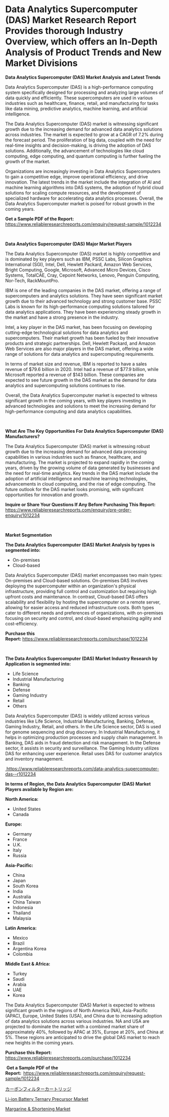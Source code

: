 <p><h1>Data Analytics Supercomputer (DAS) Market Research Report Provides thorough Industry Overview, which offers an In-Depth Analysis of Product Trends and New Market Divisions</h1></p><p><strong>Data Analytics Supercomputer (DAS) Market Analysis and Latest Trends</strong></p>
<p><p>Data Analytics Supercomputer (DAS) is a high-performance computing system specifically designed for processing and analyzing large volumes of data quickly and efficiently. These supercomputers are used in various industries such as healthcare, finance, retail, and manufacturing for tasks like data mining, predictive analytics, machine learning, and artificial intelligence.</p><p>The Data Analytics Supercomputer (DAS) market is witnessing significant growth due to the increasing demand for advanced data analytics solutions across industries. The market is expected to grow at a CAGR of 7.2% during the forecast period. The proliferation of big data, coupled with the need for real-time insights and decision-making, is driving the adoption of DAS solutions. Additionally, the advancement of technologies like cloud computing, edge computing, and quantum computing is further fueling the growth of the market.</p><p>Organizations are increasingly investing in Data Analytics Supercomputers to gain a competitive edge, improve operational efficiency, and drive innovation. The latest trends in the market include the integration of AI and machine learning algorithms into DAS systems, the adoption of hybrid cloud solutions for scaling compute resources, and the development of specialized hardware for accelerating data analytics processes. Overall, the Data Analytics Supercomputer market is poised for robust growth in the coming years.</p></p>
<p><strong>Get a Sample PDF of the Report:&nbsp;</strong> <a href="https://www.reliableresearchreports.com/enquiry/request-sample/1012234">https://www.reliableresearchreports.com/enquiry/request-sample/1012234</a></p>
<p>&nbsp;</p>
<p><strong>Data Analytics Supercomputer (DAS) Major Market Players</strong></p>
<p><p>The Data Analytics Supercomputer (DAS) market is highly competitive and is dominated by key players such as IBM, PSSC Labs, Silicon Graphics International (SGI), Intel, Dell, Hewlett Packard, Amazon Web Services, Bright Computing, Google, Microsoft, Advanced Micro Devices, Cisco Systems, TotalCAE, Cray, Cepoint Networks, Lenovo, Penguin Computing, Nor-Tech, RackMountPro.</p><p>IBM is one of the leading companies in the DAS market, offering a range of supercomputers and analytics solutions. They have seen significant market growth due to their advanced technology and strong customer base. PSSC Labs is known for its high-performance computing solutions tailored for data analytics applications. They have been experiencing steady growth in the market and have a strong presence in the industry.</p><p>Intel, a key player in the DAS market, has been focusing on developing cutting-edge technological solutions for data analytics and supercomputers. Their market growth has been fueled by their innovative products and strategic partnerships. Dell, Hewlett Packard, and Amazon Web Services are also major players in the DAS market, offering a wide range of solutions for data analytics and supercomputing requirements.</p><p>In terms of market size and revenue, IBM is reported to have a sales revenue of $79.6 billion in 2020. Intel had a revenue of $77.9 billion, while Microsoft reported a revenue of $143 billion. These companies are expected to see future growth in the DAS market as the demand for data analytics and supercomputing solutions continues to rise.</p><p>Overall, the Data Analytics Supercomputer market is expected to witness significant growth in the coming years, with key players investing in advanced technologies and solutions to meet the increasing demand for high-performance computing and data analytics capabilities.</p></p>
<p>&nbsp;</p>
<p><strong>What Are The Key Opportunities For Data Analytics Supercomputer (DAS) Manufacturers?</strong></p>
<p><p>The Data Analytics Supercomputer (DAS) market is witnessing robust growth due to the increasing demand for advanced data processing capabilities in various industries such as finance, healthcare, and manufacturing. The market is projected to expand rapidly in the coming years, driven by the growing volume of data generated by businesses and the need for real-time analytics. Key trends in the DAS market include the adoption of artificial intelligence and machine learning technologies, advancements in cloud computing, and the rise of edge computing. The future outlook for the DAS market looks promising, with significant opportunities for innovation and growth.</p></p>
<p><strong>Inquire or Share Your Questions If Any Before Purchasing This Report:</strong> <a href="https://www.reliableresearchreports.com/enquiry/pre-order-enquiry/1012234">https://www.reliableresearchreports.com/enquiry/pre-order-enquiry/1012234</a></p>
<p>&nbsp;</p>
<p><strong>Market Segmentation</strong></p>
<p><strong>The Data Analytics Supercomputer (DAS) Market Analysis by types is segmented into:</strong></p>
<p><ul><li>On-premises</li><li>Cloud-based</li></ul></p>
<p><p>Data Analytics Supercomputer (DAS) market encompasses two main types: On-premises and Cloud-based solutions. On-premises DAS involves deploying the supercomputer within an organization's physical infrastructure, providing full control and customization but requiring high upfront costs and maintenance. In contrast, Cloud-based DAS offers scalability and flexibility by hosting the supercomputer on a remote server, allowing for easier access and reduced infrastructure costs. Both types cater to different needs and preferences of organizations, with on-premises focusing on security and control, and cloud-based emphasizing agility and cost-efficiency.</p></p>
<p><strong>Purchase this Report:&nbsp;</strong><a href="https://www.reliableresearchreports.com/purchase/1012234">https://www.reliableresearchreports.com/purchase/1012234</a></p>
<p>&nbsp;</p>
<p><strong>The Data Analytics Supercomputer (DAS) Market Industry Research by Application is segmented into:</strong></p>
<p><ul><li>Life Science</li><li>Industrial Manufacturing</li><li>Banking</li><li>Defense</li><li>Gaming Industry</li><li>Retail</li><li>Others</li></ul></p>
<p><p>Data Analytics Supercomputer (DAS) is widely utilized across various industries like Life Science, Industrial Manufacturing, Banking, Defense, Gaming Industry, Retail, and others. In the Life Science sector, DAS is used for genome sequencing and drug discovery. In Industrial Manufacturing, it helps in optimizing production processes and supply chain management. In Banking, DAS aids in fraud detection and risk management. In the Defense sector, it assists in security and surveillance. The Gaming Industry utilizes DAS for enhancing user experience. Retail uses DAS for customer analytics and inventory management.</p></p>
<p><a href="https://www.reliableresearchreports.com/data-analytics-supercomputer-das--r1012234">&nbsp;https://www.reliableresearchreports.com/data-analytics-supercomputer-das--r1012234</a></p>
<p><strong>In terms of Region, the Data Analytics Supercomputer (DAS) Market Players available by Region are:</strong></p>
<p>
    <p> <strong> North America: </strong>
        <ul>
            <li>United States</li>
            <li>Canada</li>
        </ul>
        </p> 
    <p> <strong> Europe: </strong>
        <ul>
            <li>Germany</li>
            <li>France</li>
            <li>U.K.</li>
            <li>Italy</li>
            <li>Russia</li>
        </ul>
        </p> 
    <p> <strong> Asia-Pacific: </strong>
        <ul>
            <li>China</li>
            <li>Japan</li>
            <li>South Korea</li>
            <li>India</li>
            <li>Australia</li>
            <li>China Taiwan</li>
            <li>Indonesia</li>
            <li>Thailand</li>
            <li>Malaysia</li>
        </ul>
        </p> 
    <p> <strong> Latin America: </strong>
        <ul>
            <li>Mexico</li>
            <li>Brazil</li>
            <li>Argentina Korea</li>
            <li>Colombia</li>
        </ul>
        </p> 
    <p> <strong> Middle East & Africa: </strong>
        <ul>
            <li>Turkey</li>
            <li>Saudi</li>
            <li>Arabia</li>
            <li>UAE</li>
            <li>Korea</li>
        </ul>
    </p>
    </p>
<p><p>The Data Analytics Supercomputer (DAS) Market is expected to witness significant growth in the regions of North America (NA), Asia-Pacific (APAC), Europe, United States (USA), and China due to increasing adoption of data analytics solutions across various industries. NA and USA are projected to dominate the market with a combined market share of approximately 40%, followed by APAC at 35%, Europe at 20%, and China at 5%. These regions are anticipated to drive the global DAS market to reach new heights in the coming years.</p></p>
<p><strong>Purchase this Report: </strong><a href="https://www.reliableresearchreports.com/purchase/1012234">https://www.reliableresearchreports.com/purchase/1012234</a></p>
<p>&nbsp;<strong>Get a Sample PDF of the Report:&nbsp;&nbsp;</strong><a href="https://www.reliableresearchreports.com/enquiry/request-sample/1012234">https://www.reliableresearchreports.com/enquiry/request-sample/1012234</a></p>
<p><strong></strong></p>
<p><p><a href="https://github.com/zekaoe592392/Market-Research-Report-List-2/blob/main/883700462696.md">カーボンフィルターカートリッジ</a></p><p><a href="https://www.linkedin.com/pulse/li-ion-battery-ternary-precursor-market-outlook-industry-overview-bd6cf?trackingId=6RtUj1yW52kC%2BYXQQrmFCg%3D%3D">Li-ion Battery Ternary Precursor Market</a></p><p><a href="https://www.linkedin.com/pulse/margarine-amp-shortening-market-analysis-its-cagr-segmentation-16fzf?trackingId=YA%2FYDQMcdC9p0uimPTwyiw%3D%3D">Margarine & Shortening Market</a></p></p>